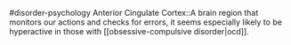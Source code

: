 #disorder-psychology 
Anterior Cingulate Cortex::A brain region that monitors our actions and checks for errors, it seems especially likely to be hyperactive in those with [[obsessive-compulsive disorder|ocd]].